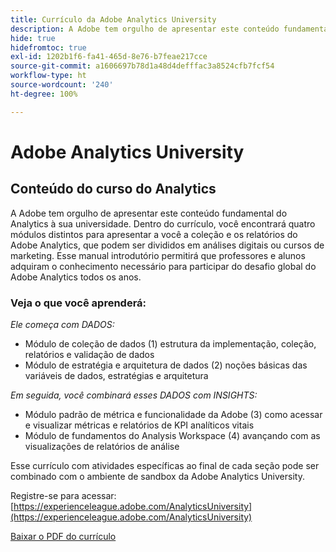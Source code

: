 ```yaml
---
title: Currículo da Adobe Analytics University
description: A Adobe tem orgulho de apresentar este conteúdo fundamental do Analytics à sua universidade. Dentro do currículo, você encontrará quatro módulos distintos para apresentar a você a coleção e os relatórios do Adobe Analytics, que podem ser divididos em análises digitais ou cursos de marketing. Esse manual introdutório permitirá que professores e alunos adquiram o conhecimento necessário para participar do desafio global do Adobe Analytics todos os anos.
hide: true
hidefromtoc: true
exl-id: 1202b1f6-fa41-465d-8e76-b7feae217cce
source-git-commit: a1606697b78d1a48d4defffac3a8524cfb7fcf54
workflow-type: ht
source-wordcount: '240'
ht-degree: 100%

---
```


# Adobe Analytics University

## Conteúdo do curso do Analytics

A Adobe tem orgulho de apresentar este conteúdo fundamental do Analytics à sua universidade. Dentro do currículo, você encontrará quatro módulos distintos para apresentar a você a coleção e os relatórios do Adobe Analytics, que podem ser divididos em análises digitais ou cursos de marketing. Esse manual introdutório permitirá que professores e alunos adquiram o conhecimento necessário para participar do desafio global do Adobe Analytics todos os anos.

### Veja o que você aprenderá:

*Ele começa com DADOS:*

* Módulo de coleção de dados (1) estrutura da implementação, coleção, relatórios e validação de dados
* Módulo de estratégia e arquitetura de dados (2) noções básicas das variáveis de dados, estratégias e arquitetura

*Em seguida, você combinará esses DADOS com INSIGHTS:*

* Módulo padrão de métrica e funcionalidade da Adobe (3) como acessar e visualizar métricas e relatórios de KPI analíticos vitais
* Módulo de fundamentos do Analysis Workspace (4) avançando com as visualizações de relatórios de análise

Esse currículo com atividades específicas ao final de cada seção pode ser combinado com o ambiente de sandbox da Adobe Analytics University.

Registre-se para acessar: [https://experienceleague.adobe.com/AnalyticsUniversity](https://experienceleague.adobe.com/AnalyticsUniversity)


[Baixar o PDF do currículo](assets/Adobe-Analytics-Curriculum_2021.pdf)
